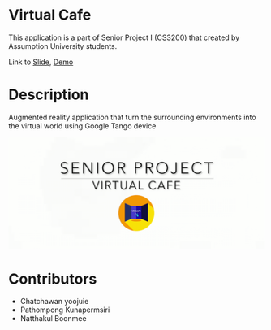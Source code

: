 # Virtual Cafe

This application is a part of Senior Project I (CS3200) that created by Assumption University students.

Link to [Slide](Docs/slide.pdf), [Demo](https://youtu.be/NjW_Qm63NFU)

# Description

Augmented reality application that turn the surrounding environments into the virtual world using Google Tango device

[![Demo](Docs/poster.png)](https://youtu.be/NjW_Qm63NFU "Watch Demo")

# Contributors

- Chatchawan yoojuie
- Pathompong Kunapermsiri
- Natthakul Boonmee
